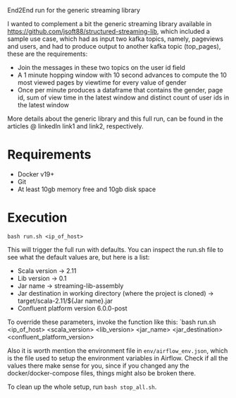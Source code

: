 End2End run for the generic streaming library

I wanted to complement a bit the generic streaming library available in https://github.com/jsoft88/structured-streaming-lib, which included a sample use case, which had as input two kafka topics, namely, pageviews and users, and had to produce output to another kafka topic (top_pages), these are the requirements:

* Join the messages in these two topics on the user id field
* A 1 minute hopping window with 10 second advances to compute the 10 most viewed pages by viewtime for every value of gender
* Once per minute produces a dataframe that contains the gender, page id, sum of view time in the latest window and distinct count of user ids in the latest window

More details about the generic library and this full run, can be found in the articles @ linkedIn link1 and link2, respectively.

# Requirements
* Docker v19+
* Git
* At least 10gb memory free and 10gb disk space

# Execution
`bash run.sh <ip_of_host>`

This will trigger the full run with defaults. You can inspect the run.sh file to see what the default values are, but here is a list:

* Scala version -> 2.11
* Lib version -> 0.1
* Jar name -> streaming-lib-assembly
* Jar destination in working directory (where the project is cloned) -> target/scala-2.11/${Jar name}.jar
* Confluent platform version 6.0.0-post

To override these parameters, invoke the function like this:
`bash run.sh <ip_of_host> <scala_version> <lib_version> <jar_name> <jar_destination> <confluent_platform_version>

Also it is worth mention the environment file in `env/airflow_env.json`, which is the file used to setup the environment variables in Airflow. Check if all the values there make sense for you, since if you changed any the docker/docker-compose files, things might also be broken there.

To clean up the whole setup, run `bash stop_all.sh`.